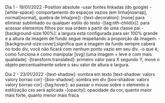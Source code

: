 Dia 1 - 19/01/2022
-Position absolute
-usar fontes linkadas (do google)
-[white-space]: comportamento do espaços vazios (em linha[nowrap], normal[normal], quebra de lnha[pre])
-[text-decoration]: [none] para eliminar sublinhado ou qualquer estilo do texto
-[tag:nth-child(x)]: para acessar elementos filhos por sua ordem a partir de uma classe pai
-[background-size:100%]: a largura está configurada para ser 100% grande e a altura da imagem de fundo segue respeitando a proporção da imagem.
-[background-size:cover];significa que a imagem de fundo sempre caberá no todo div, você não ficará com nenhum ponto vazio em seu div.
-o que é, como funciona e como manipular [svg] (uma imagem + leve e com mais qualidade)
-[transform:translated]: primeiro valor para X segundo Y, move o objeto percentualmente sobre o seu valor de altura e largura.

Dia 2 - 23/01/2022
-[text-shadow]: sombra em texto [text-shadow: valorx valory borrao cor]
-[box-shadow]: sombra em div [box-shadow: valorx valory borrao cor]
-[tag:hover]: ao passar o mouse sobre o elemento a estilização css será aplicada
-[opacity]: opacidade da cor, quanto maior mais forte, quanto menor mais fraca